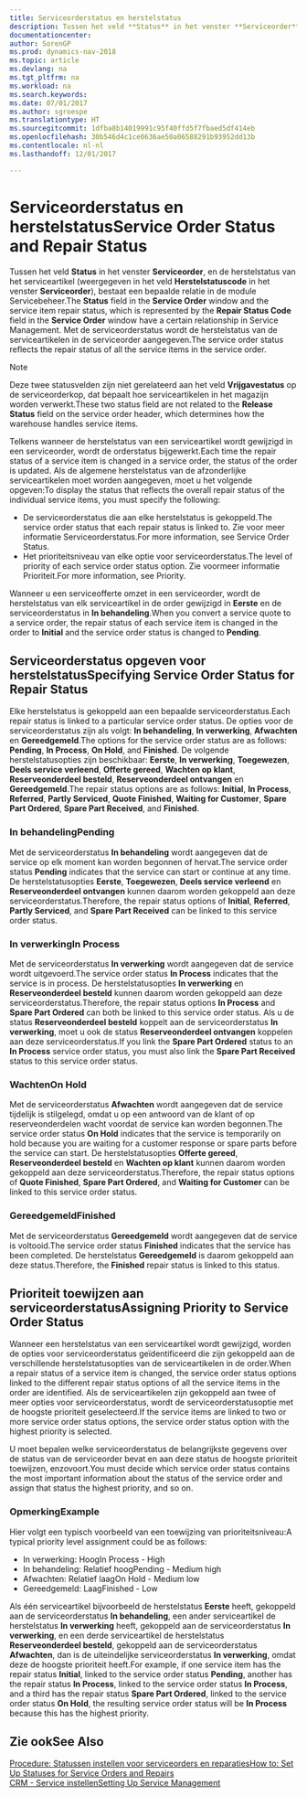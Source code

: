 ```yaml
---
title: Serviceorderstatus en herstelstatus
description: Tussen het veld **Status** in het venster **Serviceorder** en de herstelstatus van het serviceartikel, weergegeven in het veld **Herstelstatuscode** in het venster **Serviceorder**, bestaat een bepaalde relatie in de module CRM - Service. Met de serviceorderstatus wordt de herstelstatus van de serviceartikelen in de serviceorder aangegeven.
documentationcenter: 
author: SorenGP
ms.prod: dynamics-nav-2018
ms.topic: article
ms.devlang: na
ms.tgt_pltfrm: na
ms.workload: na
ms.search.keywords: 
ms.date: 07/01/2017
ms.author: sgroespe
ms.translationtype: HT
ms.sourcegitcommit: 1dfba8b14019991c95f40ffd5f7fbaed5df414eb
ms.openlocfilehash: 30b546d4c1ce0636ae50a06588291b93952dd13b
ms.contentlocale: nl-nl
ms.lasthandoff: 12/01/2017

---
```

# <a name="service-order-status-and-repair-status"></a><span data-ttu-id="92aeb-104">Serviceorderstatus en herstelstatus</span><span class="sxs-lookup"><span data-stu-id="92aeb-104">Service Order Status and Repair Status</span></span>
<span data-ttu-id="92aeb-105">Tussen het veld **Status** in het venster **Serviceorder**, en de herstelstatus van het serviceartikel (weergegeven in het veld **Herstelstatuscode** in het venster **Serviceorder**), bestaat een bepaalde relatie in de module Servicebeheer.</span><span class="sxs-lookup"><span data-stu-id="92aeb-105">The **Status** field in the **Service Order** window and the service item repair status, which is represented by the **Repair Status Code** field in the **Service Order** window have a certain relationship in Service Management.</span></span> <span data-ttu-id="92aeb-106">Met de serviceorderstatus wordt de herstelstatus van de serviceartikelen in de serviceorder aangegeven.</span><span class="sxs-lookup"><span data-stu-id="92aeb-106">The service order status reflects the repair status of all the service items in the service order.</span></span>  
  
> [!NOTE]  
>  <span data-ttu-id="92aeb-107">Deze twee statusvelden zijn niet gerelateerd aan het veld **Vrijgavestatus** op de serviceorderkop, dat bepaalt hoe serviceartikelen in het magazijn worden verwerkt.</span><span class="sxs-lookup"><span data-stu-id="92aeb-107">These two status field are not related to the **Release Status** field on the service order header, which determines how the warehouse handles service items.</span></span>  
  
 <span data-ttu-id="92aeb-108">Telkens wanneer de herstelstatus van een serviceartikel wordt gewijzigd in een serviceorder, wordt de orderstatus bijgewerkt.</span><span class="sxs-lookup"><span data-stu-id="92aeb-108">Each time the repair status of a service item is changed in a service order, the status of the order is updated.</span></span> <span data-ttu-id="92aeb-109">Als de algemene herstelstatus van de afzonderlijke serviceartikelen moet worden aangegeven, moet u het volgende opgeven:</span><span class="sxs-lookup"><span data-stu-id="92aeb-109">To display the status that reflects the overall repair status of the individual service items, you must specify the following:</span></span>  
  
* <span data-ttu-id="92aeb-110">De serviceorderstatus die aan elke herstelstatus is gekoppeld.</span><span class="sxs-lookup"><span data-stu-id="92aeb-110">The service order status that each repair status is linked to.</span></span> <span data-ttu-id="92aeb-111">Zie voor meer informatie Serviceorderstatus.</span><span class="sxs-lookup"><span data-stu-id="92aeb-111">For more information, see Service Order Status.</span></span>  
* <span data-ttu-id="92aeb-112">Het prioriteitsniveau van elke optie voor serviceorderstatus.</span><span class="sxs-lookup"><span data-stu-id="92aeb-112">The level of priority of each service order status option.</span></span> <span data-ttu-id="92aeb-113">Zie voormeer informatie Prioriteit.</span><span class="sxs-lookup"><span data-stu-id="92aeb-113">For more information, see Priority.</span></span>  
  
 <span data-ttu-id="92aeb-114">Wanneer u een serviceofferte omzet in een serviceorder, wordt de herstelstatus van elk serviceartikel in de order gewijzigd in **Eerste** en de serviceorderstatus in **In behandeling**.</span><span class="sxs-lookup"><span data-stu-id="92aeb-114">When you convert a service quote to a service order, the repair status of each service item is changed in the order to **Initial** and the service order status is changed to **Pending**.</span></span>  
  
## <a name="specifying-service-order-status-for-repair-status"></a><span data-ttu-id="92aeb-115">Serviceorderstatus opgeven voor herstelstatus</span><span class="sxs-lookup"><span data-stu-id="92aeb-115">Specifying Service Order Status for Repair Status</span></span>  
<span data-ttu-id="92aeb-116">Elke herstelstatus is gekoppeld aan een bepaalde serviceorderstatus.</span><span class="sxs-lookup"><span data-stu-id="92aeb-116">Each repair status is linked to a particular service order status.</span></span> <span data-ttu-id="92aeb-117">De opties voor de serviceorderstatus zijn als volgt: **In behandeling**, **In verwerking**, **Afwachten** en **Gereedgemeld**.</span><span class="sxs-lookup"><span data-stu-id="92aeb-117">The options for the service order status are as follows: **Pending**, **In Process**, **On Hold**, and **Finished**.</span></span> <span data-ttu-id="92aeb-118">De volgende herstelstatusopties zijn beschikbaar: **Eerste**, **In verwerking**, **Toegewezen**, **Deels service verleend**, **Offerte gereed**, **Wachten op klant**, **Reserveonderdeel besteld**, **Reserveonderdeel ontvangen** en **Gereedgemeld**.</span><span class="sxs-lookup"><span data-stu-id="92aeb-118">The repair status options are as follows: **Initial**, **In Process**, **Referred**, **Partly Serviced**, **Quote Finished**, **Waiting for Customer**, **Spare Part Ordered**, **Spare Part Received**, and **Finished**.</span></span>  
  
### <a name="pending"></a><span data-ttu-id="92aeb-119">In behandeling</span><span class="sxs-lookup"><span data-stu-id="92aeb-119">Pending</span></span>  
<span data-ttu-id="92aeb-120">Met de serviceorderstatus **In behandeling** wordt aangegeven dat de service op elk moment kan worden begonnen of hervat.</span><span class="sxs-lookup"><span data-stu-id="92aeb-120">The service order status **Pending** indicates that the service can start or continue at any time.</span></span> <span data-ttu-id="92aeb-121">De herstelstatusopties **Eerste**, **Toegewezen**, **Deels service verleend** en **Reserveonderdeel ontvangen** kunnen daarom worden gekoppeld aan deze serviceorderstatus.</span><span class="sxs-lookup"><span data-stu-id="92aeb-121">Therefore, the repair status options of **Initial**, **Referred**, **Partly Serviced**, and **Spare Part Received** can be linked to this service order status.</span></span>  
  
### <a name="in-process"></a><span data-ttu-id="92aeb-122">In verwerking</span><span class="sxs-lookup"><span data-stu-id="92aeb-122">In Process</span></span>  
<span data-ttu-id="92aeb-123">Met de serviceorderstatus **In verwerking** wordt aangegeven dat de service wordt uitgevoerd.</span><span class="sxs-lookup"><span data-stu-id="92aeb-123">The service order status **In Process** indicates that the service is in process.</span></span> <span data-ttu-id="92aeb-124">De herstelstatusopties **In verwerking** en **Reserveonderdeel besteld** kunnen daarom worden gekoppeld aan deze serviceorderstatus.</span><span class="sxs-lookup"><span data-stu-id="92aeb-124">Therefore, the repair status options **In Process** and **Spare Part Ordered** can both be linked to this service order status.</span></span> <span data-ttu-id="92aeb-125">Als u de status **Reserveonderdeel besteld** koppelt aan de serviceorderstatus **In verwerking**, moet u ook de status **Reserveonderdeel ontvangen** koppelen aan deze serviceorderstatus.</span><span class="sxs-lookup"><span data-stu-id="92aeb-125">If you link the **Spare Part Ordered** status to an **In Process** service order status, you must also link the **Spare Part Received** status to this service order status.</span></span>  
  
### <a name="on-hold"></a><span data-ttu-id="92aeb-126">Wachten</span><span class="sxs-lookup"><span data-stu-id="92aeb-126">On Hold</span></span>  
<span data-ttu-id="92aeb-127">Met de serviceorderstatus **Afwachten** wordt aangegeven dat de service tijdelijk is stilgelegd, omdat u op een antwoord van de klant of op reserveonderdelen wacht voordat de service kan worden begonnen.</span><span class="sxs-lookup"><span data-stu-id="92aeb-127">The service order status **On Hold** indicates that the service is temporarily on hold because you are waiting for a customer response or spare parts before the service can start.</span></span> <span data-ttu-id="92aeb-128">De herstelstatusopties **Offerte gereed**, **Reserveonderdeel besteld** en **Wachten op klant** kunnen daarom worden gekoppeld aan deze serviceorderstatus.</span><span class="sxs-lookup"><span data-stu-id="92aeb-128">Therefore, the repair status options of **Quote Finished**, **Spare Part Ordered**, and **Waiting for Customer** can be linked to this service order status.</span></span>  
  
### <a name="finished"></a><span data-ttu-id="92aeb-129">Gereedgemeld</span><span class="sxs-lookup"><span data-stu-id="92aeb-129">Finished</span></span>  
<span data-ttu-id="92aeb-130">Met de serviceorderstatus **Gereedgemeld** wordt aangegeven dat de service is voltooid.</span><span class="sxs-lookup"><span data-stu-id="92aeb-130">The service order status **Finished** indicates that the service has been completed.</span></span> <span data-ttu-id="92aeb-131">De herstelstatus **Gereedgemeld** is daarom gekoppeld aan deze status.</span><span class="sxs-lookup"><span data-stu-id="92aeb-131">Therefore, the **Finished** repair status is linked to this status.</span></span>  
  
## <a name="assigning-priority-to-service-order-status"></a><span data-ttu-id="92aeb-132">Prioriteit toewijzen aan serviceorderstatus</span><span class="sxs-lookup"><span data-stu-id="92aeb-132">Assigning Priority to Service Order Status</span></span>  
<span data-ttu-id="92aeb-133">Wanneer een herstelstatus van een serviceartikel wordt gewijzigd, worden de opties voor serviceorderstatus geïdentificeerd die zijn gekoppeld aan de verschillende herstelstatusopties van de serviceartikelen in de order.</span><span class="sxs-lookup"><span data-stu-id="92aeb-133">When a repair status of a service item is changed, the service order status options linked to the different repair status options of all the service items in the order are identified.</span></span> <span data-ttu-id="92aeb-134">Als de serviceartikelen zijn gekoppeld aan twee of meer opties voor serviceorderstatus, wordt de serviceorderstatusoptie met de hoogste prioriteit geselecteerd.</span><span class="sxs-lookup"><span data-stu-id="92aeb-134">If the service items are linked to two or more service order status options, the service order status option with the highest priority is selected.</span></span>  
  
<span data-ttu-id="92aeb-135">U moet bepalen welke serviceorderstatus de belangrijkste gegevens over de status van de serviceorder bevat en aan deze status de hoogste prioriteit toewijzen, enzovoort.</span><span class="sxs-lookup"><span data-stu-id="92aeb-135">You must decide which service order status contains the most important information about the status of the service order and assign that status the highest priority, and so on.</span></span>  
  
### <a name="example"></a><span data-ttu-id="92aeb-136">Opmerking</span><span class="sxs-lookup"><span data-stu-id="92aeb-136">Example</span></span>  
<span data-ttu-id="92aeb-137">Hier volgt een typisch voorbeeld van een toewijzing van prioriteitsniveau:</span><span class="sxs-lookup"><span data-stu-id="92aeb-137">A typical priority level assignment could be as follows:</span></span>  
  
* <span data-ttu-id="92aeb-138">In verwerking: Hoog</span><span class="sxs-lookup"><span data-stu-id="92aeb-138">In Process - High</span></span>  
* <span data-ttu-id="92aeb-139">In behandeling: Relatief hoog</span><span class="sxs-lookup"><span data-stu-id="92aeb-139">Pending - Medium high</span></span>  
* <span data-ttu-id="92aeb-140">Afwachten: Relatief laag</span><span class="sxs-lookup"><span data-stu-id="92aeb-140">On Hold - Medium low</span></span>  
* <span data-ttu-id="92aeb-141">Gereedgemeld: Laag</span><span class="sxs-lookup"><span data-stu-id="92aeb-141">Finished - Low</span></span>  
  
<span data-ttu-id="92aeb-142">Als één serviceartikel bijvoorbeeld de herstelstatus **Eerste** heeft, gekoppeld aan de serviceorderstatus **In behandeling**, een ander serviceartikel de herstelstatus **In verwerking** heeft, gekoppeld aan de serviceorderstatus **In verwerking**, en een derde serviceartikel de herstelstatus **Reserveonderdeel besteld**, gekoppeld aan de serviceorderstatus **Afwachten**, dan is de uiteindelijke serviceorderstatus **In verwerking**, omdat deze de hoogste prioriteit heeft.</span><span class="sxs-lookup"><span data-stu-id="92aeb-142">For example, if one service item has the repair status **Initial**, linked to the service order status **Pending**, another has the repair status **In Process**, linked to the service order status **In Process**, and a third has the repair status **Spare Part Ordered**, linked to the service order status **On Hold**, the resulting service order status will be **In Process** because this has the highest priority.</span></span>  
  
## <a name="see-also"></a><span data-ttu-id="92aeb-143">Zie ook</span><span class="sxs-lookup"><span data-stu-id="92aeb-143">See Also</span></span>  
[<span data-ttu-id="92aeb-144">Procedure: Statussen instellen voor serviceorders en reparaties</span><span class="sxs-lookup"><span data-stu-id="92aeb-144">How to: Set Up Statuses for Service Orders and Repairs</span></span>](service-order-repair-status.md)  
[<span data-ttu-id="92aeb-145">CRM - Service instellen</span><span class="sxs-lookup"><span data-stu-id="92aeb-145">Setting Up Service Management</span></span>](service-setup-service.md)  

